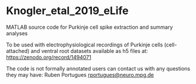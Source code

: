 # Knogler_etal_2019_eLife
MATLAB source code for Purkinje cell spike extraction and summary analyses

To be used with electrophysiological recordings of Purkinje cells (cell-attached) and ventral root datasets available as h5 files at:
https://zenodo.org/record/1494071

The code is not formally annotated users can contact us with any questions they may have:
Ruben Portugues rportugues@neuro.mpg.de 
